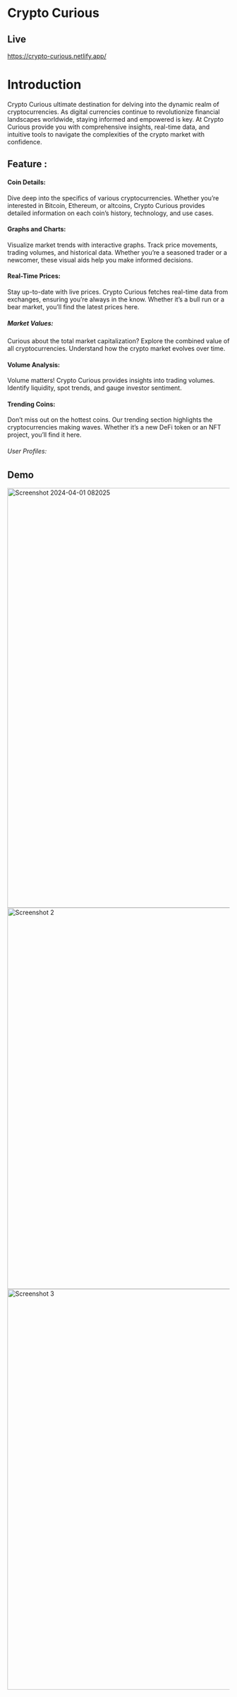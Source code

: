 # Crypto Curious

## Live 
https://crypto-curious.netlify.app/

# Introduction
Crypto Curious ultimate destination for delving into the dynamic realm of cryptocurrencies. As digital currencies continue to revolutionize financial landscapes worldwide, staying informed and empowered is key. At Crypto Curious provide you with comprehensive insights, real-time data, and intuitive tools to navigate the complexities of the crypto market with confidence.

## Feature :
#### Coin Details: 
Dive deep into the specifics of various cryptocurrencies. Whether you’re interested in Bitcoin, Ethereum, or altcoins, Crypto Curious provides detailed information on each coin’s history, technology, and use cases.
#### Graphs and Charts: 
Visualize market trends with interactive graphs. Track price movements, trading volumes, and historical data. Whether you’re a seasoned trader or a newcomer, these visual aids help you make informed decisions.
#### Real-Time Prices: 
Stay up-to-date with live prices. Crypto Curious fetches real-time data from exchanges, ensuring you’re always in the know. Whether it’s a bull run or a bear market, you’ll find the latest prices here.
##### Market Values: 
Curious about the total market capitalization? Explore the combined value of all cryptocurrencies. Understand how the crypto market evolves over time.
#### Volume Analysis: 
Volume matters! Crypto Curious provides insights into trading volumes. Identify liquidity, spot trends, and gauge investor sentiment.
#### Trending Coins: 
Don’t miss out on the hottest coins. Our trending section highlights the cryptocurrencies making waves. Whether it’s a new DeFi token or an NFT project, you’ll find it here.
###### User Profiles: 


## Demo
<img width="949" alt="Screenshot 2024-04-01 082025" src="https://github.com/ambresh20/Crypto-Curious/assets/90375507/3610adc1-910f-457f-895f-b82683df970f">
<br>
<img width="862" alt="Screenshot 2" src="https://github.com/ambresh20/Crypto-Curious/assets/90375507/e5234cd6-c904-4d5b-83f3-2c38383a4066"> 
<br>
<img width="906" alt="Screenshot 3" src="https://github.com/ambresh20/Crypto-Curious/assets/90375507/004c110f-b0b6-4c7c-838b-6cc328ebd8be">
